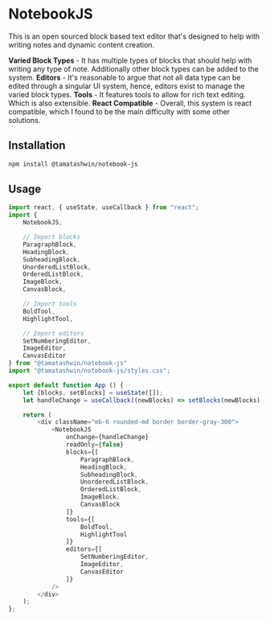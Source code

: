 # NotebookJS

This is an open sourced block based text editor that's designed to help with writing notes and dynamic content creation.

**Varied Block Types** - It has multiple types of blocks that should help with writing any type of note. Additionally other block types can be added to the system.
**Editors** - It's reasonable to argue that not all data type can be edited through a singular UI system, hence, editors exist to manage the varied block types.
**Tools** - It features tools to allow for rich text editing. Which is also extensible.
**React Compatible** - Overall, this system is react compatible, which I found to be the main difficulty with some other solutions.

## Installation
```bash
npm install @tamatashwin/notebook-js
```

## Usage
```javascript
import react, { useState, useCallback } from "react";
import {
    NotebookJS,

    // Import blocks
    ParagraphBlock,
    HeadingBlock,
    SubheadingBlock,
    UnorderedListBlock,
    OrderedListBlock,
    ImageBlock,
    CanvasBlock,

    // Import tools
    BoldTool,
    HighlightTool,

    // Import editors
    SetNumberingEditor,
    ImageEditor,
    CanvasEditor
} from "@tamatashwin/notebook-js"
import "@tamatashwin/notebook-js/styles.css";

export default function App () {
    let [blocks, setBlocks] = useState([]);
    let handleChange = useCallback((newBlocks) => setBlocks(newBlocks), []);

    return (
        <div className="mb-6 rounded-md border border-gray-300">
            <NotebookJS
                onChange={handleChange}
                readOnly={false}
                blocks={[
                    ParagraphBlock,
                    HeadingBlock,
                    SubheadingBlock,
                    UnorderedListBlock,
                    OrderedListBlock,
                    ImageBlock,
                    CanvasBlock
                ]}
                tools={[
                    BoldTool,
                    HighlightTool
                ]}
                editors={[
                    SetNumberingEditor,
                    ImageEditor,
                    CanvasEditor
                ]}
            />
        </div>
    );
};
```
